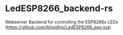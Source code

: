 # LedESP8266_backend-rs
Webserver Backend for controlling the ESP8266s LEDs (https://github.com/jkhsjdhjs/LedESP8266_esp-lua)
